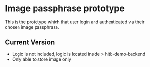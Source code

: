 # Image passphrase prototype

This is the prototype which that user login and authenticated via their chosen
image passphrase.

## Current Version
* Logic is not included, logic is located inside > hitb-demo-backend
* Only able to store image only
